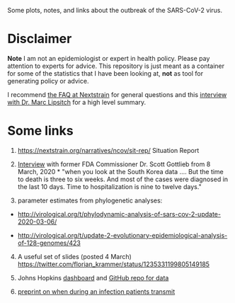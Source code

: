 Some plots, notes, and links about the outbreak of the SARS-CoV-2 virus.


# Disclaimer
**Note** I am not an epidemiologist or expert in health policy.
Please pay attention to experts for advice.
This repository is just meant as a container for some of the statistics
that I have been looking at, **not** as tool for generating policy or advice.

I recommend [the FAQ at Nextstrain](https://nextstrain.org/help/coronavirus/FAQ) for general questions and
this [interview with Dr. Marc Lipsitch](https://www.spiegel.de/international/world/i-don-t-think-the-virus-can-be-stopped-anymore-a-03d404e6-762b-42fb-ac48-e4a8f03a2f2b?fbclid=IwAR2u8oBdag7U3PhyuIOg6ADuVIBpTV6XIPWEiY5g5j8-azEZG3Y4oEnd-a8)
for a high level summary.

# Some links

  1. https://nextstrain.org/narratives/ncov/sit-rep/ Situation Report

  2. [Interview](https://www.cbsnews.com/news/transcript-scott-gottlieb-on-face-the-nation-march-8-2020/) with former FDA Commissioner Dr. Scott Gottlieb from 8 March, 2020
  	* "when you look at the South Korea data .... But the time to death is three to six weeks. And most of the cases were diagnosed in the last 10 days. Time to hospitalization is nine to twelve days."

  3. parameter estimates from phylogenetic analyses:

  - http://virological.org/t/phylodynamic-analysis-of-sars-cov-2-update-2020-03-06/ 

  - http://virological.org/t/update-2-evolutionary-epidemiological-analysis-of-128-genomes/423

  4. A useful set of slides (posted 4 March) https://twitter.com/florian_krammer/status/1235331199805149185 

  5. Johns Hopkins [dashboard](https://gisanddata.maps.arcgis.com/apps/opsdashboard/index.html#/bda7594740fd40299423467b48e9ecf6) and [GitHub repo for data](https://github.com/CSSEGISandData/COVID-19)

  6. [preprint on when during an infection patients transmit](https://www.medrxiv.org/content/10.1101/2020.03.05.20030502v1)